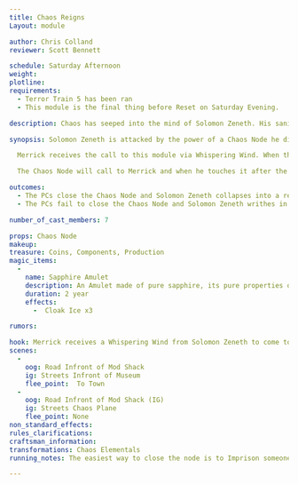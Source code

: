 ```yaml
---
title: Chaos Reigns
Layout: module

author: Chris Colland
reviewer: Scott Bennett

schedule: Saturday Afternoon
weight: 
plotline: 
requirements: 
  - Terror Train 5 has been ran
  - This module is the final thing before Reset on Saturday Evening. 

description: Chaos has seeped into the mind of Solomon Zeneth. His sanity was already unstable but now in his madness he has called forth Chaos creatures from a Chaos Node in Moutesque that must be sealed.

synopsis: Solomon Zeneth is attacked by the power of a Chaos Node he discovered while in Moutesque. Before he looses the ability to focus his energy he sends a Whispering Wind to the Merrick, wherever he is, to come to Moutesque ASAP and seek him out that a Chaos Node has ripped open in the street outside of Museum they reclaimed earlier.

  Merrick receives the call to this module via Whispering Wind. When they arrive in Moutesque  Solomon Zeneth is writhing in insanity and agony on his knees in the street in front of the Museum of Moutesque surrounded by 6 Chaos Knights. During the fight he mutters phrases and advice to help them in “closing the Chaos Node” but for the most part he is there for dramatic effect. When they begin the “closing” this will take 5 minutes of uninterrupted concentration.  Solomon will keep track IG/OOG of the time spent closing the Chaos Node. If they take more than 15 minutes to close it, Solomon will pass out and the Magic Item inside the Node will vanish to be found elsewhere. If they close it within the 15 minutes, the Node will close and can be opened to retrieve the Sapphire Amulet. 

  The Chaos Node will call to Merrick and when he touches it after the module is over, Merrick will be rifted to the Chaos Plane where he will meet his Mothers Spirit Animal, the Chaos Stag. After a conversation, Merrick will receive his lvl 7 transform and start him on the path. He will return to the group, it is up to Merrick if he comes back transformed or not. Dramatically it would look awesome if he did but that is the PCs call. 

outcomes: 
  - The PCs close the Chaos Node and Solomon Zeneth collapses into a restful recovery for 10 minutes
  - The PCs fail to close the Chaos Node and Solomon Zeneth writhes in agony until his body passes out for the next few hours delaying the progress able to be made

number_of_cast_members: 7

props: Chaos Node
makeup: 
treasure: Coins, Components, Production
magic_items:
  - 
    name: Sapphire Amulet
    description: An Amulet made of pure sapphire, its pure properties offer protection to those would attempt to freeze your body
    duration: 2 year
    effects:
      -  Cloak Ice x3

rumors: 

hook: Merrick receives a Whispering Wind from Solomon Zeneth to come to the Museum in Moutesque that a Chaos Node ripped open in the street and it is attacking his sanity directly
scenes: 
  - 
    oog: Road Infront of Mod Shack
    ig: Streets Infront of Museum 
    flee_point:  To Town
  - 
    oog: Road Infront of Mod Shack (IG) 
    ig: Streets Chaos Plane
    flee_point: None
non_standard_effects: 
rules_clarifications: 
craftsman_information: 
transformations: Chaos Elementals
running_notes: The easiest way to close the node is to Imprison someone around the box with a cloak as a shield. Merrick is a PC Played by Dominic Hurly. 

---
```




